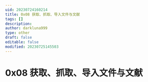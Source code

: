 ```yaml
---
uid: 20230724160214
title: 0x08 获取、抓取、导入文件与文献
tags: []
description: 
author: darkluna999
type: other
draft: false
editable: false
modified: 20230725145503
---
```


# 0x08 获取、抓取、导入文件与文献